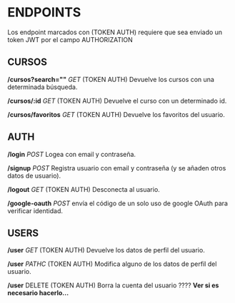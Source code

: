 # ENDPOINTS

Los endpoint marcados con (TOKEN AUTH) requiere que sea enviado un token JWT por el campo AUTHORIZATION

## CURSOS

**/cursos?search=""** _GET_ (TOKEN AUTH) Devuelve los cursos con una determinada búsqueda.

**/cursos/:id** _GET_ (TOKEN AUTH) Devuelve el curso con un determinado id.

**/cursos/favoritos** _GET_ (TOKEN AUTH) Devuelve los favoritos del usuario.

## AUTH

**/login** _POST_ Logea con email y contraseña.

**/signup** _POST_ Registra usuario con email y contraseña (y se añaden otros datos de usuario).

**/logout** _GET_ (TOKEN AUTH) Desconecta al usuario.

**/google-oauth** _POST_ envía el código de un solo uso de google OAuth para verificar identidad.

## USERS

**/user** _GET_ (TOKEN AUTH) Devuelve los datos de perfil del usuario.

**/user** _PATHC_ (TOKEN AUTH) Modifica alguno de los datos de perfil del usuario.

**/user** DELETE (TOKEN AUTH) Borra la cuenta del usuario ???? **Ver si es necesario hacerlo...**
